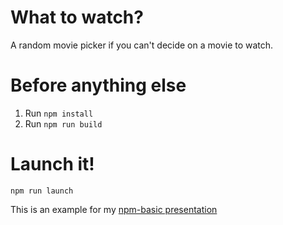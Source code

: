 # What to watch?
A random movie picker if you can't decide on a movie to watch.

# Before anything else
1. Run ```npm install```
2. Run ```npm run build```

# Launch it!

```npm run launch```

This is an example for my [npm-basic presentation](https://github.com/staticfunction/npm-basic)